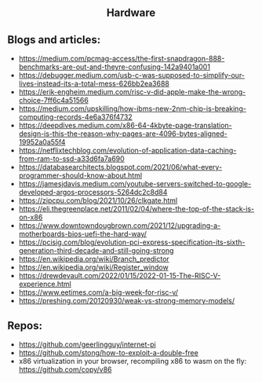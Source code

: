 <h2 align="center">Hardware</h2>

## Blogs and articles:

- https://medium.com/pcmag-access/the-first-snapdragon-888-benchmarks-are-out-and-theyre-confusing-142a9401a001
- https://debugger.medium.com/usb-c-was-supposed-to-simplify-our-lives-instead-its-a-total-mess-626bb2ea3688
- https://erik-engheim.medium.com/risc-v-did-apple-make-the-wrong-choice-7ff6c4a51566
- https://medium.com/upskilling/how-ibms-new-2nm-chip-is-breaking-computing-records-4e6a376f4732
- https://deepdives.medium.com/x86-64-4kbyte-page-translation-design-is-this-the-reason-why-pages-are-4096-bytes-aligned-19952a0a55f4
- https://netflixtechblog.com/evolution-of-application-data-caching-from-ram-to-ssd-a33d6fa7a690
- https://databasearchitects.blogspot.com/2021/06/what-every-programmer-should-know-about.html
- https://jamesjdavis.medium.com/youtube-servers-switched-to-google-developed-argos-processors-5264dc2c8d84
- https://zipcpu.com/blog/2021/10/26/clkgate.html
- https://eli.thegreenplace.net/2011/02/04/where-the-top-of-the-stack-is-on-x86
- https://www.downtowndougbrown.com/2021/12/upgrading-a-motherboards-bios-uefi-the-hard-way/
- https://pcisig.com/blog/evolution-pci-express-specification-its-sixth-generation-third-decade-and-still-going-strong
- https://en.wikipedia.org/wiki/Branch_predictor
- https://en.wikipedia.org/wiki/Register_window
- https://drewdevault.com/2022/01/15/2022-01-15-The-RISC-V-experience.html
- https://www.eetimes.com/a-big-week-for-risc-v/
- https://preshing.com/20120930/weak-vs-strong-memory-models/

## Repos:

- https://github.com/geerlingguy/internet-pi
- https://github.com/stong/how-to-exploit-a-double-free
- x86 virtualization in your browser, recompiling x86 to wasm on the fly: https://github.com/copy/v86
